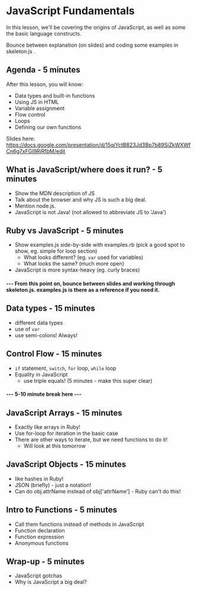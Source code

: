 # JavaScript Fundamentals

In this lesson, we'll be covering the origins of JavaScript, as well as some the basic language constructs.

Bounce between explanation (on slides) and coding some examples in skeleton.js .

## Agenda - 5 minutes
After this lesson, you will know:

  * Data types and built-in functions
  * Using JS in HTML
  * Variable assignment
  * Flow control
  * Loops
  * Defining our own functions

Slides here: https://docs.google.com/presentation/d/15qjYctB823Jd3Bp7b89SiZkWXWfCn6g7xFGl9RjRfbM/edit

## What is JavaScript/where does it run? - 5 minutes

  * Show the MDN description of JS
  * Talk about the browser and why JS is such a big deal.
  * Mention node.js.
  * JavaScript is not Java! (not allowed to abbreviate JS to 'Java')

## Ruby vs JavaScript - 5 minutes

  * Show examples.js side-by-side with examples.rb (pick a good spot to show, eg. simple for loop section)
    * What looks different? (eg. `var` used for variables)
    * What looks the same? (much more open)
  * JavaScript is more syntax-heavy (eg. curly braces)


#### --- From this point on, bounce between slides and working through skeleton.js. examples.js is there as a reference if you need it.

## Data types - 15 minutes

  * different data types
  * use of `var`
  * use semi-colons! Always!

## Control Flow - 15 minutes

  * `if` statement, `switch`, `for` loop, `while` loop
  * Equality in JavaScript
    * use triple equals! (5 minutes - make this super clear)


#### --- 5-10 minute break here ---

## JavaScript Arrays - 15 minutes

  * Exactly like arrays in Ruby!
  * Use for-loop for iteration in the basic case
  * There are other ways to iterate, but we need functions to do it!
    * Will look at this tomorrow

## JavaScript Objects - 15 minutes

  * like hashes in Ruby!
  * JSON (briefly) - just a notation!
  * Can do obj.attrName instead of obj['attrName'] - Ruby can't do this!

## Intro to Functions - 5 minutes

  * Call them functions instead of methods in JavaScript
  * Function declaration
  * Function expression
  * Anonymous functions

## Wrap-up - 5 minutes

  * JavaScript gotchas
  * Why is JavaScript a big deal?
